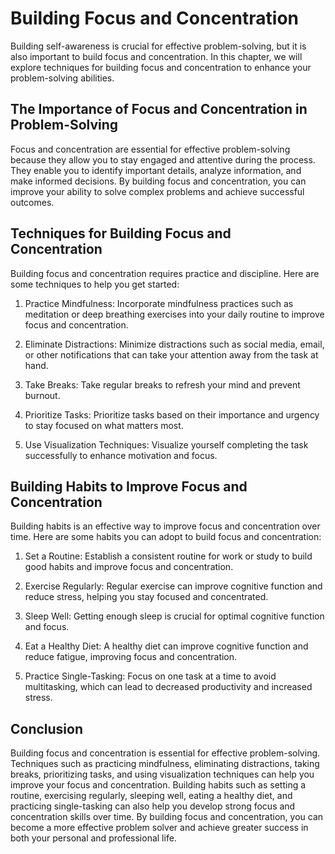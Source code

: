 Building Focus and Concentration
====================================================================

Building self-awareness is crucial for effective problem-solving, but it is also important to build focus and concentration. In this chapter, we will explore techniques for building focus and concentration to enhance your problem-solving abilities.

The Importance of Focus and Concentration in Problem-Solving
------------------------------------------------------------

Focus and concentration are essential for effective problem-solving because they allow you to stay engaged and attentive during the process. They enable you to identify important details, analyze information, and make informed decisions. By building focus and concentration, you can improve your ability to solve complex problems and achieve successful outcomes.

Techniques for Building Focus and Concentration
-----------------------------------------------

Building focus and concentration requires practice and discipline. Here are some techniques to help you get started:

1. Practice Mindfulness: Incorporate mindfulness practices such as meditation or deep breathing exercises into your daily routine to improve focus and concentration.

2. Eliminate Distractions: Minimize distractions such as social media, email, or other notifications that can take your attention away from the task at hand.

3. Take Breaks: Take regular breaks to refresh your mind and prevent burnout.

4. Prioritize Tasks: Prioritize tasks based on their importance and urgency to stay focused on what matters most.

5. Use Visualization Techniques: Visualize yourself completing the task successfully to enhance motivation and focus.

Building Habits to Improve Focus and Concentration
--------------------------------------------------

Building habits is an effective way to improve focus and concentration over time. Here are some habits you can adopt to build focus and concentration:

1. Set a Routine: Establish a consistent routine for work or study to build good habits and improve focus and concentration.

2. Exercise Regularly: Regular exercise can improve cognitive function and reduce stress, helping you stay focused and concentrated.

3. Sleep Well: Getting enough sleep is crucial for optimal cognitive function and focus.

4. Eat a Healthy Diet: A healthy diet can improve cognitive function and reduce fatigue, improving focus and concentration.

5. Practice Single-Tasking: Focus on one task at a time to avoid multitasking, which can lead to decreased productivity and increased stress.

Conclusion
----------

Building focus and concentration is essential for effective problem-solving. Techniques such as practicing mindfulness, eliminating distractions, taking breaks, prioritizing tasks, and using visualization techniques can help you improve your focus and concentration. Building habits such as setting a routine, exercising regularly, sleeping well, eating a healthy diet, and practicing single-tasking can also help you develop strong focus and concentration skills over time. By building focus and concentration, you can become a more effective problem solver and achieve greater success in both your personal and professional life.


